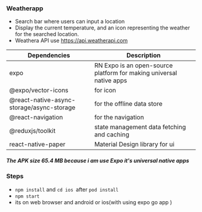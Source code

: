 ### Weatherapp

-  Search bar where users can input a location 
- Display the current temperature,  and an icon representing the weather for the searched location.
- Weathera API use https://api.weatherapi.com

| Dependencies | Description                    |
| ------------- | ------------------------------ |
| expo      |  RN Expo is an open-source platform for making universal native apps    |
| @expo/vector-icons   | for icon|
| @react-native-async-storage/async-storage  | for the offline data store|
| @react-navigation   | for the navigation|
| @reduxjs/toolkit| state management data fetching and caching |
|react-native-paper  |Material Design library for ui|

##### The APK size 65.4 MB because i am use Expo it's universal native apps  
### Steps
- `npm install` and `cd ios `after `pod install `
- `npm start `
- its on web browser and android or ios(with using expo go app ) 
